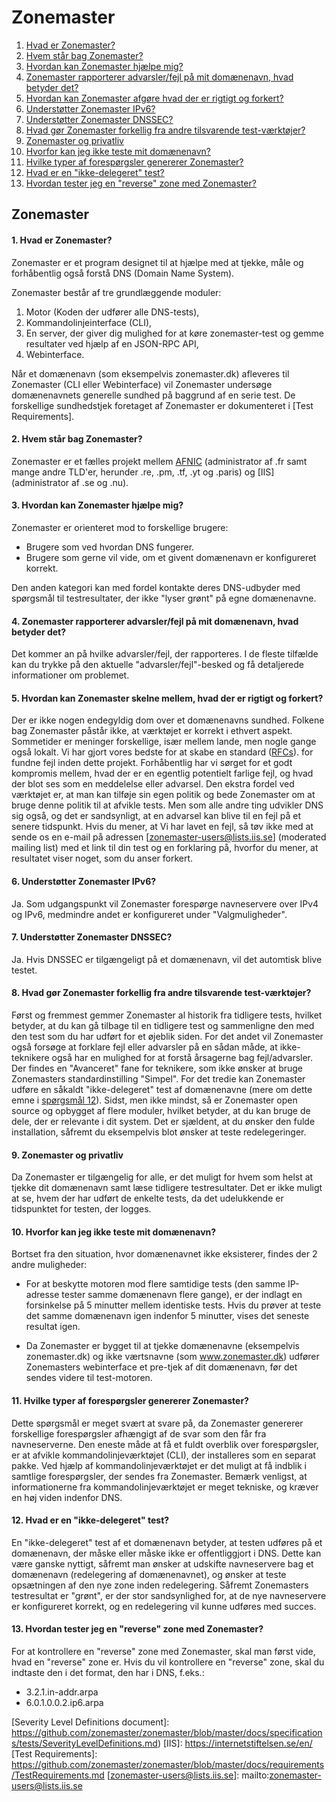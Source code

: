 Zonemaster
==========

1. [Hvad er Zonemaster?](#q1)
2. [Hvem står bag Zonemaster?](#q2)
3. [Hvordan kan Zonemaster hjælpe mig?](#q3)
4. [Zonemaster rapporterer advarsler/fejl på mit domænenavn, hvad betyder det?](#q4)
5. [Hvordan kan Zonemaster afgøre hvad der er rigtigt og forkert?](#q5)
6. [Understøtter Zonemaster IPv6?](#q6)
7. [Understøtter Zonemaster DNSSEC?](#q7) 
8. [Hvad gør Zonemaster forkellig fra andre tilsvarende test-værktøjer?](#q8)
9. [Zonemaster og privatliv](#q9)
10. [Hvorfor kan jeg ikke teste mit domænenavn?](#q10)
11. [Hvilke typer af forespørgsler genererer Zonemaster?](#q11)
12. [Hvad er en "ikke-delegeret" test?](#q12)
13. [Hvordan tester jeg en "reverse" zone med Zonemaster?](#q13)

Zonemaster
----------
<a name="q1"></a>
#### 1. Hvad er Zonemaster?
Zonemaster er et program designet til at hjælpe med at tjekke, måle
og forhåbentlig også forstå DNS (Domain Name System).

Zonemaster består af tre grundlæggende moduler:

  1. Motor (Koden der udfører alle DNS-tests),
  2. Kommandolinjeinterface (CLI),
  3. En server, der giver dig mulighed for at køre zonemaster-test og 
  gemme resultater ved hjælp af en JSON-RPC API,
  4. Webinterface.

Når et domænenavn (som eksempelvis zonemaster.dk) afleveres til Zonemaster (CLI eller
Webinterface) vil Zonemaster undersøge domænenavnets generelle sundhed på baggrund af
en serie test. De forskellige sundhedstjek foretaget af Zonemaster er dokumenteret i
[Test Requirements].

<a name="q2"></a>
#### 2. Hvem står bag Zonemaster?
Zonemaster er et fælles projekt mellem [AFNIC] (administrator af .fr samt mange andre TLD'er,
herunder .re, .pm, .tf, .yt og .paris) og [IIS] (administrator af .se og .nu).

<a name="q3"></a>
#### 3. Hvordan kan Zonemaster hjælpe mig?
Zonemaster er orienteret mod to forskellige brugere:

  - Brugere som ved hvordan DNS fungerer.
  - Brugere som gerne vil vide, om et givent domænenavn er konfigureret korrekt.

Den anden kategori kan med fordel kontakte deres DNS-udbyder med spørgsmål til
testresultater, der ikke "lyser grønt" på egne domænenavne.

<a name="q4"></a>
#### 4. Zonemaster rapporterer advarsler/fejl på mit domænenavn, hvad betyder det?
Det kommer an på hvilke advarsler/fejl, der rapporteres. I de fleste tilfælde kan
du trykke på den aktuelle "advarsler/fejl"-besked og få detaljerede
informationer om problemet.

<a name="q5"></a>
#### 5. Hvordan kan Zonemaster skelne mellem, hvad der er rigtigt og forkert?
Der er ikke nogen endegyldig dom over et domænenavns sundhed. Folkene bag Zonemaster påstår ikke,
at værktøjet er korrekt i ethvert aspekt. Sommetider er meninger forskellige, især mellem lande,
men nogle gange også lokalt. Vi har gjort vores bedste for at skabe en standard ([RFCs]).
for fundne fejl inden dette projekt. Forhåbentlig har vi sørget for et godt kompromis mellem,
hvad der er en egentlig potentielt farlige fejl, og hvad der blot ses som en meddelelse eller
advarsel. Den ekstra fordel ved værktøjet er, at man kan tilføje sin egen politik og bede
Zonemaster om at bruge denne politik til at afvikle tests.
Men som alle andre ting udvikler DNS sig også, og det er sandsynligt, at en advarsel kan blive
til en fejl på et senere tidspunkt. Hvis du mener, at Vi har lavet en fejl, så tøv ikke med at
sende os en e-mail på adressen [zonemaster-users@lists.iis.se] (moderated mailing list) med et
link til din test og en forklaring på, hvorfor du mener, at resultatet viser noget,
som du anser forkert.

<a name="q6"></a>
#### 6. Understøtter Zonemaster IPv6?
Ja. Som udgangspunkt vil Zonemaster forespørge navneservere over IPv4 og IPv6, medmindre andet
er konfigureret under "Valgmuligheder".

<a name="q7"></a>
#### 7. Understøtter Zonemaster DNSSEC?
Ja. Hvis DNSSEC er tilgængeligt på et domænenavn, vil det automtisk blive testet.

<a name="q8"></a>
#### 8. Hvad gør Zonemaster forkellig fra andre tilsvarende test-værktøjer?
Først og fremmest gemmer Zonemaster al historik fra tidligere tests, hvilket betyder, at du kan
gå tilbage til en tidligere test og sammenligne den med den test som du har udført for
et øjeblik siden.
For det andet vil Zonemaster også forsøge at forklare fejl eller advarsler på en sådan måde,
at ikke-teknikere også har en mulighed for at forstå årsagerne bag fejl/advarsler.
Der findes en "Avanceret" fane for teknikere, som ikke ønsker at bruge Zonemasters
standardinstilling "Simpel".
For det tredie kan Zonemaster udføre en såkaldt "ikke-delegeret" test af domænenavne
(mere om dette emne i [spørgsmål 12]).
Sidst, men ikke mindst, så er Zonemaster open source og opbygget af flere moduler, hvilket
betyder, at du kan bruge de dele, der er relevante i dit system. Det er sjældent, at du
ønsker den fulde installation, såfremt du eksempelvis blot ønsker at teste redelegeringer.

<a name="q9"></a>
#### 9. Zonemaster og privatliv
Da Zonemaster er tilgængelig for alle, er det muligt for hvem som helst at tjekke dit
domænenavn samt læse tidligere testresultater. Det er ikke muligt at se, hvem der
har udført de enkelte tests, da det udelukkende er tidspunktet for testen, der logges.

<a name="q10"></a>
#### 10. Hvorfor kan jeg ikke teste mit domænenavn?
Bortset fra den situation, hvor domænenavnet ikke eksisterer, findes der 2 andre muligheder:

  - For at beskytte motoren mod flere samtidige tests (den samme IP-adresse tester
    samme domænenavn flere gange), er der indlagt en forsinkelse på 5 minutter mellem
    identiske tests. Hvis du prøver at teste det samme domænenavn igen indenfor 5 minutter,
    vises det seneste resultat igen.

  - Da Zonemaster er bygget til at tjekke domænenavne (eksempelvis zonemaster.dk) og ikke
    værtsnavne (som www.zonemaster.dk) udfører Zonemasters webinterface et pre-tjek af dit
    domænenavn, før det sendes videre til test-motoren.

<a name="q11"></a>
#### 11. Hvilke typer af forespørgsler genererer Zonemaster?
Dette spørgsmål er meget svært at svare på, da Zonemaster genererer forskellige
forespørgsler afhængigt af de svar som den får fra navneserverne. Den eneste måde
at få et fuldt overblik over forespørgsler, er at afvikle kommandolinjeværktøjet
(CLI), der installeres som en separat pakke. Ved hjælp af kommandolinjeværktøjet
er det muligt at få indblik i samtlige forespørgsler, der sendes fra Zonemaster.
Bemærk venligst, at informationerne fra kommandolinjeværktøjet er meget tekniske,
og kræver en høj viden indenfor DNS.

<a name="q12"></a>
#### 12. Hvad er en "ikke-delegeret" test?
En "ikke-delegeret" test af et domænenavn betyder, at testen udføres på et
domænenavn, der måske eller måske ikke er offentliggjort i DNS. Dette kan være
ganske nyttigt, såfremt man ønsker at udskifte navneservere bag et domænenavn
(redelegering af domænenavnet), og ønsker at teste opsætningen af den nye zone
inden redelegering. Såfremt Zonemasters testresultat er "grønt", er der stor
sandsynlighed for, at de nye navneservere er konfigureret korrekt, og en
redelegering vil kunne udføres med succes.

<a name="q13"></a>
#### 13. Hvordan tester jeg en "reverse" zone med Zonemaster?
For at kontrollere en "reverse" zone med Zonemaster, skal man først vide,
hvad en "reverse" zone er. Hvis du vil kontrollere en "reverse" zone,
skal du indtaste den i det format, den har i DNS, f.eks.:

  - 3.2.1.in-addr.arpa
  - 6.0.1.0.0.2.ip6.arpa
  
[AFNIC]:                                 https://www.afnic.fr/en/
[Implemented Test Cases document]:       https://github.com/zonemaster/zonemaster/blob/master/docs/specifications/tests/ImplementedTestCases.md
[spørgsmål 12]:                          #q12
[RFCs]:                                  https://www.ietf.org/standards/rfcs/
[Severity Level Definitions document]:   https://github.com/zonemaster/zonemaster/blob/master/docs/specifications/tests/SeverityLevelDefinitions.md)
[IIS]:                                   https://internetstiftelsen.se/en/
[Test Requirements]:                     https://github.com/zonemaster/zonemaster/blob/master/docs/requirements/TestRequirements.md
[zonemaster-users@lists.iis.se]:         mailto:zonemaster-users@lists.iis.se
